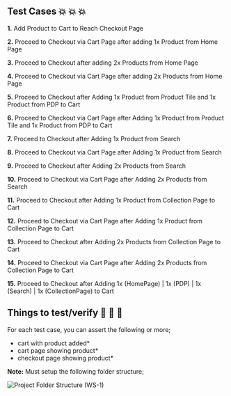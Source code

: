 ## **Test Cases** :collision: :collision: :collision:

**1.** Add Product to Cart to Reach Checkout Page

**2.** Proceed to Checkout via Cart Page after adding 1x Product from Home Page

**3.** Proceed to Checkout after adding 2x Products from Home Page

**4.** Proceed to Checkout via Cart Page after adding 2x Products from Home Page

**5.** Proceed to Checkout after Adding 1x Product from Product Tile and 1x Product from PDP to Cart

**6.** Proceed to Checkout via Cart Page after Adding 1x Product from Product Tile and 1x Product from PDP to Cart

**7.** Proceed to Checkout after Adding 1x Product from Search

**8.** Proceed to Checkout via Cart Page after Adding 1x Product from Search

**9.** Proceed to Checkout after Adding 2x Products from Search

**10.** Proceed to Checkout via Cart Page after Adding 2x Products from Search

**11.** Proceed to Checkout after Adding 1x Product from Collection Page to Cart

**12.** Proceed to Checkout via Cart Page after Adding 1x Product from Collection Page to Cart

**13.** Proceed to Checkout after Adding 2x Products from Collection Page to Cart

**14.** Proceed to Checkout via Cart Page after Adding 2x Products from Collection Page to Cart

**15.** Proceed to Checkout after Adding 1x (HomePage) | 1x (PDP) | 1x (Search) | 1x (CollectionPage) to Cart



## **Things to test/verify** :eyes: :eyes: :eyes:
For each test case, you can assert the following or more;
*  cart with product added*
*  cart page showing product*
*  checkout page showing product*


**Note:** Must setup the following folder structure;

![Project Folder Structure (WS-1)](https://user-images.githubusercontent.com/30585281/71846930-d1184f80-311f-11ea-9344-7ff4467e7aaa.png)
